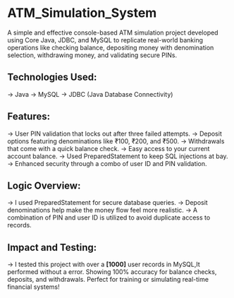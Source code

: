 # ATM_Simulation_System
A simple and effective console-based ATM simulation project developed using Core Java, JDBC, and MySQL to replicate real-world banking operations like checking balance, depositing money with denomination selection, withdrawing money, and validating secure PINs.

Technologies Used:
-----------------
-> Java 
-> MySQL
-> JDBC (Java Database Connectivity)

Features:
--------
-> User PIN validation that locks out after three failed attempts.
-> Deposit options featuring denominations like ₹100, ₹200, and ₹500.
-> Withdrawals that come with a quick balance check.
-> Easy access to your current account balance.
-> Used PreparedStatement to keep SQL injections at bay.
-> Enhanced security through a combo of user ID and PIN validation.

Logic Overview:
------------------
-> I used PreparedStatement for secure database queries.
-> Deposit denominations help make the money flow feel more realistic.
-> A combination of PIN and user ID is utilized to avoid duplicate access to records.

Impact and Testing:
------------------
-> I tested this project with over a **[1000]** user records in MySQL,It performed without a error. Showing 100% accuracy for balance checks, deposits, and withdrawals. Perfect for training or simulating real-time financial systems!
